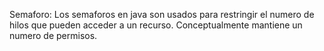 Semaforo: Los semaforos en java son usados para restringir el numero de hilos que pueden acceder a un recurso. Conceptualmente mantiene un numero de permisos.
